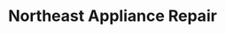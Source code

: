 ---
title: "Northeast Appliance Repair"
url: /monroe/northeast-appliance-repair/
shop: appliance
---